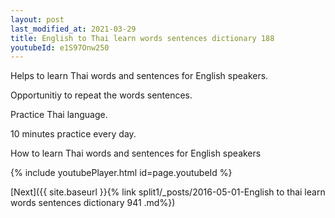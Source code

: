 ```yaml
---
layout: post
last_modified_at: 2021-03-29
title: English to Thai learn words sentences dictionary 188 
youtubeId: e1S97Onw250
---
```

 
 
Helps to learn Thai words and sentences for English speakers.

Opportunitiy to repeat the words sentences. 

Practice Thai language. 
 
10 minutes practice every day. 
 
How to learn Thai words and sentences for English speakers 
 
{% include youtubePlayer.html id=page.youtubeId %}
 
 
[Next]({{ site.baseurl }}{% link  split1/_posts/2016-05-01-English to thai learn words sentences dictionary 941 .md%})
 
